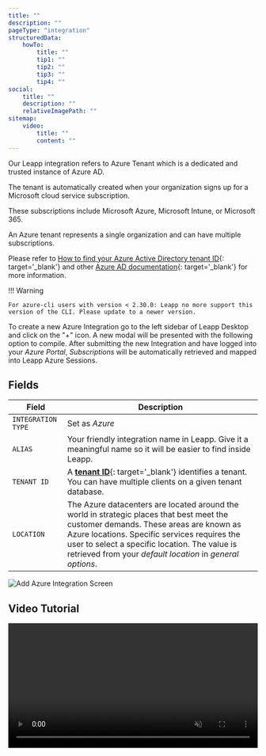 ```yaml
---
title: ""
description: ""
pageType: "integration"
structuredData:
    howTo:
        title: ""
        tip1: ""
        tip2: ""
        tip3: ""
        tip4: ""
social:
    title: ""
    description: ""
    relativeImagePath: ""
sitemap:
    video:
        title: ""
        content: ""
---
```


Our Leapp integration refers to Azure Tenant which is a dedicated and trusted instance of Azure AD.

The tenant is automatically created when your organization signs up for a Microsoft cloud service subscription.

These subscriptions include Microsoft Azure, Microsoft Intune, or Microsoft 365. 

An Azure tenant represents a single organization and can have multiple subscriptions.

Please refer to [How to find your Azure Active Directory tenant ID](https://docs.microsoft.com/en-us/azure/active-directory/fundamentals/active-directory-how-to-find-tenant){: target='_blank'} and other [Azure AD documentation](https://docs.microsoft.com/en-us/azure/active-directory/fundamentals/active-directory-whatis){: target='_blank'} for more information.

!!! Warning

    For azure-cli users with version < 2.30.0: Leapp no more support this version of the CLI. Please update to a newer version.

To create a new Azure Integration go to the left sidebar of Leapp Desktop and click on the "+" icon. 
A new modal will be presented with the following option to compile. After submitting the new Integration 
and have logged into your *Azure Portal*, 
*Subscriptions* will be automatically retrieved and mapped into Leapp Azure Sessions.

## Fields

| Field              | Description                                                                                                                                                                                                                                                                                        |
|--------------------|----------------------------------------------------------------------------------------------------------------------------------------------------------------------------------------------------------------------------------------------------------------------------------------------------|
| `INTEGRATION TYPE` | Set as *Azure*                                                                                                                                                                                                                                                                                     |
| `ALIAS`            | Your friendly integration name in Leapp. Give it a meaningful name so it will be easier to find inside Leapp.                                                                                                                                                                                      |
| `TENANT ID`        | A [**tenant ID**](https://docs.microsoft.com/en-us/azure/active-directory/fundamentals/active-directory-how-to-find-tenant){: target='_blank'} identifies a tenant. You can have multiple clients on a given tenant database.                                                                                                                                                                                                     |
| `LOCATION`         | The Azure datacenters are located around the world in strategic places that best meet the customer demands. These areas are known as Azure locations. Specific services requires the user to select a specific location. The value is retrieved from your *default location* in *general options*. |


![](../../images/screens/newuxui/azure-tenant.png?style=center-img "Add Azure Integration Screen")
## Video Tutorial

<video width="100%" muted autoplay loop> <source src="../../videos/newuxui/azure-integration.mp4" type="video/mp4"> </video>

